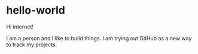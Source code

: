 # hello-world

Hi internet!

I am a person and I like to build things. I am trying out GitHub as a new way to track my projects. 
